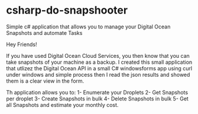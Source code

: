 # csharp-do-snapshooter
Simple c# application that allows you to manage your Digital Ocean Snapshots and automate Tasks

Hey Friends!

If you have used Digital Ocean Cloud Services, you then know that you can take snapshots of your machine as a backup.
I created this small application that utlizez the Digital Ocean API in a small C# windowsforms app using curl under windows and simple process
then I read the json results and showed them is a clear view in the form.

Th application allows you to:
1- Enumerate your Droplets
2- Get Snapshots per droplet
3- Create Snapshots in bulk
4- Delete Snapshots in bulk
5- Get all Snapshots and estimate your monthly cost.
